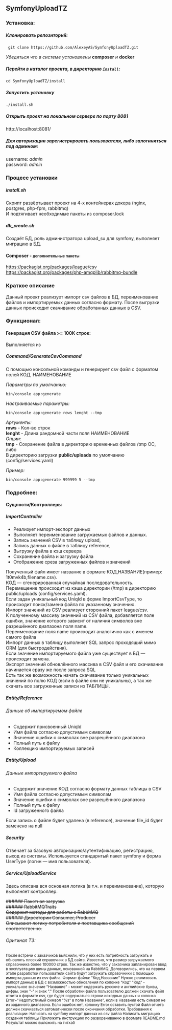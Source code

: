 ## SymfonyUploadTZ
### Установка:

##### Клонировать репозиторий:
```
 git clone https://github.com/AlexeyAS/SymfonyUploadTZ.git
```

*Убедиться что в системе установлены* **composer** *и* **docker**
##### Перейти в каталог проекта, в директорию ```install```:
```
cd SymfonyUploadTZ/install
```

##### Запустить установку
```
./install.sh 
```

##### Открыть проект на локальном сервере по порту 8081
http://localhost:8081/

##### Для авторизации зарегистрировать пользователя, либо залогиниться под админом:
username: *admin* <br>
password: *admin*

### Процесс установки
##### install.sh
Скрипт развёртывает проект на 4-х контейнерах докера (nginx, postgres, php-fpm, rabbitmq) <br>
И подтягивает необходимые пакеты из composer.lock
##### db_create.sh
Создаёт БД, роль администратора upload_su для symfony, выполняет миграцию в БД.
#### Composer - <small>дополнительные пакеты</small>
https://packagist.org/packages/league/csv
<br>
https://packagist.org/packages/php-amqplib/rabbitmq-bundle
### Краткое описание 
Данный проект реализует импорт csv файлов в БД, переименование файлов и импортируемых данных согласно формату.
После выгрузки данных происходит скачивание обработанных данных в CSV.
### Функционал:
#### Генерация CSV файла >= 100К строк:
Выполняется из <br>
##### Command/GenerateCsvCommand
С помощью консольной команды и генерирует csv файл с форматом полей КОД, НАИМЕНОВАНИЕ <br>

*Параметры по умолчанию:*
```
bin/console app:generate
```
*Настраиваемые параметры:*
```
bin/console app:generate rows lenght --tmp
```
*Аргументы:*<br>
<b>rows</b> - Кол-во строк <br>
<b>lenght</b> - Длина рандомной части поля НАИМЕНОВАНИЕ <br>
*Опции:*<br>
<b>tmp</b> - Сохранение файла в директорию временных файлов /tmp ОС, либо<br>
В директорию загрузки <b>public/uploads</b> по умолчанию (config/services.yaml)<br>

*Пример:*
```
bin/console app:generate 999999 5 --tmp
```
### Подробнее:
#### Сущности/Контроллеры
##### ImportController
* Реализует импорт-экспорт данных <br>
* Выполняет переименование загружаемых файлов и данных. <br>
* Запись значений CSV в таблицу upload, <br>
* Запись данных о файле в таблицу reference, <br>
* Выгрузку файла в кэш сервера <br>
* Сохранение файла и загрузку файла <br>
* Отображение среза загруженных файлов и значений <br>

Полученный файл имеет название в формате КОД,НАЗВАНИЕ(пример: 1t0mvk4b,filename.csv). <br>
КОД — сгенерированная случайная последовательность. <br>
Перемещение происходит из кэша директории (/tmp) в директорию public/uploads (config/services.yaml). <br>
Если задан уникальный код UniqId в форме ImportCsvType, то происходит поиск/замена файла по указанному значению. <br>
Импорт значений из CSV реализует сторонний пакет league/csv. <br>
К полученному массиву значений из CSV файла, добавляется поле ошибки, 
значение которого зависит от наличия символов вне разрешённого диапазона поля name. <br>
Переименование поля name происходит аналогично как с именем самого файла <br>
Импорт данных в таблицу выполняет SQL запрос проходящий мимо ORM (для быстродействия). <br>
Если значение импортируемого файла уже существует в БД — происходит замена. <br>
Экспорт значений обновлённого массива в CSV файл и его скачивание начинается сразу же после запроса SQL <br>
Есть так же возможность начать скачивание только уникальных значений по полю КОД (если в файле они не уникальны), а так же скачать все загруженные записи из ТАБЛИЦЫ.

##### Entity/Reference
###### Данные об импортируемом файле
* Содержит присвоенный UniqId <br>
* Имя файла согласно допустимым символам <br>
* Значение ошибки о символах вне разрешённого диапазона <br>
* Полный путь к файлу <br>
* Коллекцию импортируемых записей

##### Entity/Upload
###### Данные импортируемого файла
* Содержит значение КОД согласно формату данных таблицы в CSV<br>
* Имя файла согласно допустимым символам <br>
* Значение ошибки о символах вне разрешённого диапазона <br>
* Полный путь к файлу <br>
* Id загруженного файла <br>

Если запись о файле будет удалена (в reference), значение file_id будет заменено на null
##### Security
Отвечает за базовую авторизацию/аутентификацию, регистрацию, выход из системы. Используется стандарнтый пакет symfony и форма UserType (логин — имя пользователя).
##### Service/UploadService
Здесь описана вся основная логика (в т.ч. и переименование), которую выполняет контроллер. <br>

~~###### Пакетная загрузка~~ <br>
~~###### RabbitMQTraits~~ <br>
~~Содержит методы для работы с RabbitMQ~~ <br>
~~###### Директории Consumer, Producer~~ <br>
~~Описывают логику потребителя и поставщика сообщений соответственно.~~

###### Оригинал ТЗ:
<small>
После встречи с заказчиков выяснили, что у них есть потребность загружать и обновлять плоский справочник в БД сайта.
Известно, что размер загружаемого справочника более 100000 строк. Так же известно, что у заказчика запланирован ввод в эксплуатацию шины данных, основанной на RabbitMQ.
Договорились, что на первом этапе разработки пользователи сайта будут загружать справочники с помощью импорта данных из csv файла. Формат файла: "Код,Название"
Нужно реализовать импорт данных в БД с возможностью обновления по колонке "Код"
"Код" - уникальное значение
"Название" - может содержать русские и английские буквы, цифры, знак "-" и знак "."
После обработки файла пользователю должен скачать файл отчета в формате csv, где будет содержаться строки исходных данных и колонка Error="Недопустимый символ "%s" в поле Название", если в Названии есть символ не из заданного диапазона. Если ошибок нет, колонку Error оставить пустой
Файл отчета должен скачиваться автоматически после окончания обработки.
Требования к реализации:
Написать на symfony импорт данных из csv файла
Написать миграцию создания таблицы
Приложить инструкцию по разворачиванию в формате README.md
Результат можно выложить на гитхаб</small>